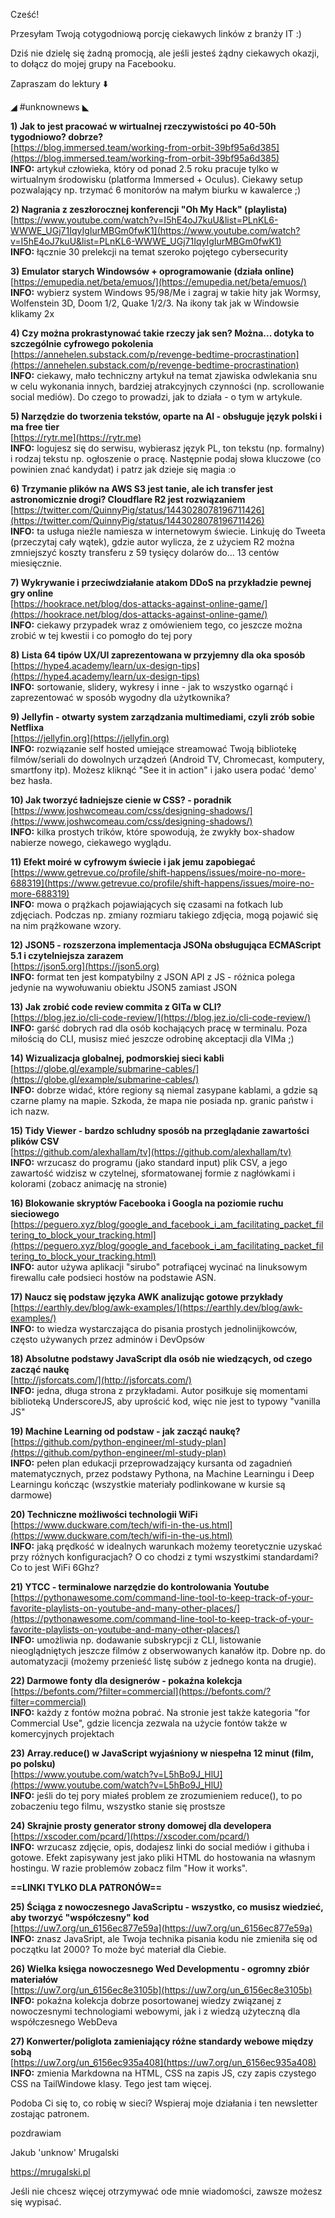 Cześć!

Przesyłam Twoją cotygodniową porcję ciekawych linków z branży IT :)

Dziś nie dzielę się żadną promocją, ale jeśli jesteś żądny ciekawych okazji, to dołącz do mojej grupy na Facebooku.

 

Zapraszam do lektury ⬇️ 

 

◢ #unknownews ◣


**1) Jak to jest pracować w wirtualnej rzeczywistości po 40-50h tygodniowo? dobrze?**  
[https://blog.immersed.team/working-from-orbit-39bf95a6d385](https://blog.immersed.team/working-from-orbit-39bf95a6d385)  
**INFO:** artykuł człowieka, który od ponad 2.5 roku pracuje tylko w wirtualnym środowisku (platforma Immersed + Oculus). Ciekawy setup pozwalający np. trzymać 6 monitorów na małym biurku w kawalerce ;)  


**2) Nagrania z zeszłorocznej konferencji "Oh My Hack" (playlista)**  
[https://www.youtube.com/watch?v=I5hE4oJ7kuU&list=PLnKL6-WWWE_UGj71IqyIgIurMBGm0fwK1](https://www.youtube.com/watch?v=I5hE4oJ7kuU&list=PLnKL6-WWWE_UGj71IqyIgIurMBGm0fwK1)  
**INFO:** łącznie 30 prelekcji na temat szeroko pojętego cybersecurity  


**3) Emulator starych Windowsów + oprogramowanie (działa online)**  
[https://emupedia.net/beta/emuos/](https://emupedia.net/beta/emuos/)  
**INFO:** wybierz system Windows 95/98/Me i zagraj w takie hity jak Wormsy, Wolfenstein 3D, Doom 1/2, Quake 1/2/3. Na ikony tak jak w Windowsie klikamy 2x  


**4) Czy można prokrastynować takie rzeczy jak sen? Można... dotyka to szczególnie cyfrowego pokolenia**  
[https://annehelen.substack.com/p/revenge-bedtime-procrastination](https://annehelen.substack.com/p/revenge-bedtime-procrastination)  
**INFO:** ciekawy, mało techniczny artykuł na temat zjawiska odwlekania snu w celu wykonania innych, bardziej atrakcyjnych czynności (np. scrollowanie social mediów). Do czego to prowadzi, jak to działa - o tym w artykule.  


**5) Narzędzie do tworzenia tekstów, oparte na AI - obsługuje język polski i ma free tier**  
[https://rytr.me](https://rytr.me)  
**INFO:** logujesz się do serwisu, wybierasz język PL, ton tekstu (np. formalny) i rodzaj tekstu np. ogłoszenie o pracę. Następnie podaj słowa kluczowe (co powinien znać kandydat) i patrz jak dzieje się magia :o  


**6) Trzymanie plików na AWS S3 jest tanie, ale ich transfer jest astronomicznie drogi? Cloudflare R2 jest rozwiązaniem**  
[https://twitter.com/QuinnyPig/status/1443028078196711426](https://twitter.com/QuinnyPig/status/1443028078196711426)  
**INFO:** ta usługa nieźle namiesza w internetowym świecie. Linkuję do Tweeta (przeczytaj cały wątek), gdzie autor wylicza, że z użyciem R2 można zmniejszyć koszty transferu z 59 tysięcy dolarów do... 13 centów miesięcznie.  


**7) Wykrywanie i przeciwdziałanie atakom DDoS na przykładzie pewnej gry online**  
[https://hookrace.net/blog/dos-attacks-against-online-game/](https://hookrace.net/blog/dos-attacks-against-online-game/)  
**INFO:** ciekawy przypadek wraz z omówieniem tego, co jeszcze można zrobić w tej kwestii i co pomogło do tej pory  


**8) Lista 64 tipów UX/UI zaprezentowana w przyjemny dla oka sposób**  
[https://hype4.academy/learn/ux-design-tips](https://hype4.academy/learn/ux-design-tips)  
**INFO:** sortowanie, slidery, wykresy i inne - jak to wszystko ogarnąć i zaprezentować w sposób wygodny dla użytkownika?  


**9) Jellyfin - otwarty system zarządzania multimediami, czyli zrób sobie Netflixa**  
[https://jellyfin.org](https://jellyfin.org)  
**INFO:** rozwiązanie self hosted umiejące streamować Twoją bibliotekę filmów/seriali do dowolnych urządzeń (Android TV, Chromecast, komputery, smartfony itp). Możesz kliknąć "See it in action" i jako usera podać 'demo' bez hasła.  


**10) Jak tworzyć ładniejsze cienie w CSS? - poradnik**  
[https://www.joshwcomeau.com/css/designing-shadows/](https://www.joshwcomeau.com/css/designing-shadows/)  
**INFO:** kilka prostych trików, które spowodują, że zwykły box-shadow nabierze nowego, ciekawego wyglądu.  


**11) Efekt moir&eacute; w cyfrowym świecie i jak jemu zapobiegać**  
[https://www.getrevue.co/profile/shift-happens/issues/moire-no-more-688319](https://www.getrevue.co/profile/shift-happens/issues/moire-no-more-688319)  
**INFO:** mowa o prążkach pojawiających się czasami na fotkach lub zdjęciach. Podczas np. zmiany rozmiaru takiego zdjęcia, mogą pojawić się na nim prążkowane wzory.  


**12) JSON5 - rozszerzona implementacja JSONa obsługująca ECMAScript 5.1 i czytelniejsza zarazem**  
[https://json5.org](https://json5.org)  
**INFO:** format ten jest kompatybilny z JSON API z JS - różnica polega jedynie na wywołuwaniu obiektu JSON5 zamiast JSON  


**13) Jak zrobić code review commita z GITa w CLI?**  
[https://blog.jez.io/cli-code-review/](https://blog.jez.io/cli-code-review/)  
**INFO:** garść dobrych rad dla osób kochających pracę w terminalu. Poza miłością do CLI, musisz mieć jeszcze odrobinę akceptacji dla VIMa ;)  


**14) Wizualizacja globalnej, podmorskiej sieci kabli**  
[https://globe.gl/example/submarine-cables/](https://globe.gl/example/submarine-cables/)  
**INFO:** dobrze widać, które regiony są niemal zasypane kablami, a gdzie są czarne plamy na mapie. Szkoda, że mapa nie posiada np. granic państw i ich nazw.  


**15) Tidy Viewer - bardzo schludny sposób na przeglądanie zawartości plików CSV**  
[https://github.com/alexhallam/tv](https://github.com/alexhallam/tv)  
**INFO:** wrzucasz do programu (jako standard input) plik CSV, a jego zawartość widzisz w czytelnej, sformatowanej formie z nagłówkami i kolorami (zobacz animację na stronie)  


**16) Blokowanie skryptów Facebooka i Googla na poziomie ruchu sieciowego**  
[https://peguero.xyz/blog/google_and_facebook_i_am_facilitating_packet_filtering_to_block_your_tracking.html](https://peguero.xyz/blog/google_and_facebook_i_am_facilitating_packet_filtering_to_block_your_tracking.html)  
**INFO:** autor używa aplikacji "sirubo" potrafiącej wycinać na linuksowym firewallu całe podsieci hostów na podstawie ASN.  


**17) Naucz się podstaw języka AWK analizując gotowe przykłady**  
[https://earthly.dev/blog/awk-examples/](https://earthly.dev/blog/awk-examples/)  
**INFO:** to wiedza wystarczająca do pisania prostych jednolinijkowców, często używanych przez adminów i DevOpsów  


**18) Absolutne podstawy JavaScript dla osób nie wiedzących, od czego zacząć naukę**  
[http://jsforcats.com/](http://jsforcats.com/)  
**INFO:** jedna, długa strona z przykładami. Autor posiłkuje się momentami biblioteką UnderscoreJS, aby uprościć kod, więc nie jest to typowy "vanilla JS"  


**19) Machine Learning od podstaw - jak zacząć naukę?**  
[https://github.com/python-engineer/ml-study-plan](https://github.com/python-engineer/ml-study-plan)  
**INFO:** pełen plan edukacji przeprowadzający kursanta od zagadnień matematycznych, przez podstawy Pythona, na Machine Learningu i Deep Learningu kończąc (wszystkie materiały podlinkowane w kursie są darmowe)  


**20) Techniczne możliwości technologii WiFi**  
[https://www.duckware.com/tech/wifi-in-the-us.html](https://www.duckware.com/tech/wifi-in-the-us.html)  
**INFO:** jaką prędkość w idealnych warunkach możemy teoretycznie uzyskać przy różnych konfiguracjach? O co chodzi z tymi wszystkimi standardami? Co to jest WiFi 6Ghz?  


**21) YTCC - terminalowe narzędzie do kontrolowania Youtube**  
[https://pythonawesome.com/command-line-tool-to-keep-track-of-your-favorite-playlists-on-youtube-and-many-other-places/](https://pythonawesome.com/command-line-tool-to-keep-track-of-your-favorite-playlists-on-youtube-and-many-other-places/)  
**INFO:** umożliwia np. dodawanie subskrypcji z CLI, listowanie nieoglądniętych jeszcze filmów z obserwowanych kanałów itp. Dobre np. do automatyzacji (możemy przenieść listę subów z jednego konta na drugie).  


**22) Darmowe fonty dla designerów - pokaźna kolekcja**  
[https://befonts.com/?filter=commercial](https://befonts.com/?filter=commercial)  
**INFO:** każdy z fontów można pobrać. Na stronie jest także kategoria "for Commercial Use", gdzie licencja zezwala na użycie fontów także w komercyjnych projektach  


**23) Array.reduce() w JavaScript wyjaśniony w niespełna 12 minut (film, po polsku)**  
[https://www.youtube.com/watch?v=L5hBo9J_HlU](https://www.youtube.com/watch?v=L5hBo9J_HlU)  
**INFO:** jeśli do tej pory miałeś problem ze zrozumieniem reduce(), to po zobaczeniu tego filmu, wszystko stanie się prostsze  


**24) Skrajnie prosty generator strony domowej dla developera**  
[https://xscoder.com/pcard/](https://xscoder.com/pcard/)  
**INFO:** wrzucasz zdjęcie, opis, dodajesz linki do social mediów i githuba i gotowe. Efekt zapisywany jest jako pliki HTML do hostowania na własnym hostingu. W razie problemów zobacz film "How it works".  


**==LINKI TYLKO DLA PATRONÓW==**


**25) Ściąga z nowoczesnego JavaScriptu - wszystko, co musisz wiedzieć, aby tworzyć "współczesny" kod**  
[https://uw7.org/un_6156ec877e59a](https://uw7.org/un_6156ec877e59a)  
**INFO:** znasz JavaSript, ale Twoja technika pisania kodu nie zmieniła się od początku lat 2000? To może być materiał dla Ciebie.  


**26) Wielka księga nowoczesnego Wed Developmentu - ogromny zbiór materiałów**  
[https://uw7.org/un_6156ec8e3105b](https://uw7.org/un_6156ec8e3105b)  
**INFO:** pokaźna kolekcja dobrze posortowanej wiedzy związanej z nowoczesnymi technologiami webowymi, jak i z wiedzą użyteczną dla współczesnego WebDeva  


**27) Konwerter/poliglota zamieniający różne standardy webowe między sobą**  
[https://uw7.org/un_6156ec935a408](https://uw7.org/un_6156ec935a408)  
**INFO:** zmienia Markdowna na HTML, CSS na zapis JS, czy zapis czystego CSS na TailWindowe klasy. Tego jest tam więcej.  


 

Podoba Ci się to, co robię w sieci? Wspieraj moje działania i ten newsletter zostając patronem.

 
pozdrawiam

Jakub 'unknow' Mrugalski

https://mrugalski.pl

 
Jeśli nie chcesz więcej otrzymywać ode mnie wiadomości, zawsze możesz się wypisać.